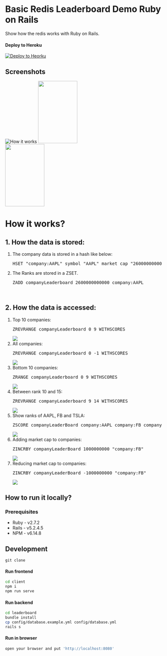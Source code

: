 
# Basic Redis Leaderboard Demo Ruby on Rails

Show how the redis works with Ruby on Rails.

#### Deploy to Heroku

<p>
  <a href="" target="_blank">
      <img src="https://www.herokucdn.com/deploy/button.svg" alt="Deploy to Heorku" />
  </a>
</p>


## Screenshots

![How it works](leaderboard/public/screenshot001.png)
<img src="leaderboard/public/screenshot002.png" width="50%" height='200'/><img src="leaderboard/public/screenshot003.png" width="50%" height='200'/>

# How it works?
## 1. How the data is stored:
<ol>
  <li>The company data is stored in a hash like below:
    <pre>HSET "company:AAPL" symbol "AAPL" market_cap "2600000000000" country USA</pre>
   </li>
  <li>The Ranks are stored in a ZSET.
    <pre>ZADD companyLeaderboard 2600000000000 company:AAPL</pre>
  </li>
</ol>

<br/>

## 2. How the data is accessed:
<ol>
    <li>
      Top 10 companies: <pre>ZREVRANGE companyLeaderboard 0 9 WITHSCORES</pre>
      <img src="leaderboard/public/screenshot001.png"/>
    </li>
    <li>
      All companies: <pre>ZREVRANGE companyLeaderboard 0 -1 WITHSCORES</pre>
      <img src="leaderboard/app/assets/images/all_companies.png"/>
    </li>
    <li>
      Bottom 10 companies: <pre>ZRANGE companyLeaderboard 0 9 WITHSCORES</pre>
      <img src="leaderboard/app/assets/images/bottom.png"/>
    </li>
    <li>
      Between rank 10 and 15: <pre>ZREVRANGE companyLeaderboard 9 14 WITHSCORES</pre>
      <img src="leaderboard/app/assets/images/10_15.png"/>
    </li>
    <li>
      Show ranks of AAPL, FB and TSLA: <pre>ZSCORE companyLeaderBoard company:AAPL company:FB company:TSLA</pre>
      <img src="leaderboard/app/assets/images/3_companies.png"/>
    </li>
    <li>
      Adding market cap to companies: <pre>ZINCRBY companyLeaderBoard 1000000000 "company:FB"</pre>
      <img src="leaderboard/app/assets/images/add_cap.png"/>
    </li>
    <li>
      Reducing market cap to companies: <pre>ZINCRBY companyLeaderBoard -1000000000 "company:FB"</pre>
      <img src="leaderboard/app/assets/images/reduce_cap.png"/>
    </li>
</ol>

## How to run it locally?

### Prerequisites

- Ruby - v2.7.2
- Rails - v5.2.4.5
- NPM - v6.14.8

## Development

```
git clone
```

#### Run frontend

```sh
cd client
npm i
npm run serve
```

#### Run backend

``` sh
cd leaderboard
bundle install
cp config/database.example.yml config/database.yml
rails s
```

#### Run in browser

``` sh
open your browser and put 'http://localhost:8080'
```
